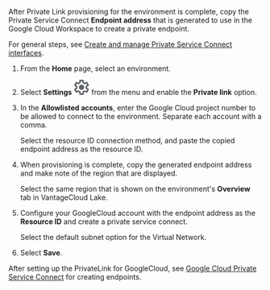 After Private Link provisioning for the environment is complete, copy the Private Service Connect **Endpoint address** that is generated to use in the Google Cloud Workspace to create a private endpoint.

For general steps, see [Create and manage Private Service Connect interfaces](https://cloud.google.com/vpc/docs/create-manage-private-service-connect-interfaces?hl=en).

1.  From the **Home** page, select an environment.


1.  Select **Settings** ![Settings icon](Images/gkz1722447366517.svg) from the menu and enable the **Private link** option.


1.  In the **Allowlisted accounts**, enter the Google Cloud project number to be allowed to connect to the environment. Separate each account with a comma.

    Select the resource ID connection method, and paste the copied endpoint address as the resource ID.


1.  When provisioning is complete, copy the generated endpoint address and make note of the region that are displayed.

    Select the same region that is shown on the environment's **Overview** tab in VantageCloud Lake.


1.  Configure your GoogleCloud account with the endpoint address as the **Resource ID** and create a private service connect.

    Select the default subnet option for the Virtual Network.


1.  Select **Save**.


After setting up the PrivateLink for GoogleCloud, see [Google Cloud Private Service Connect](https://cloud.google.com/vpc/docs/private-service-connect) for creating endpoints.

